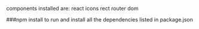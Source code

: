 components installed are:
react icons
rect router dom

###npm install to run and install all the dependencies listed in package.json

